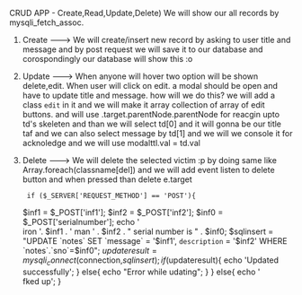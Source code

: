CRUD APP - Create,Read,Update,Delete)
We will show our all records by mysqli_fetch_assoc.
1. Create ---> We will create/insert new record by asking to user title and message and by post request we will save it to our database and corospondingly our database will show this :o

2. Update ---> When anyone will hover two option will be shown delete,edit. When user will click on edit. 
a modal should be open and have to update title and message. how will we do this? 
    we will add a class `edit` in it and we will make it array collection of array of edit buttons. 
    and will use .target.parentNode.parentNode for reacgin upto td's skeleten and than we will select td[0] and it will gonna be our title taf and we can also select message by td[1] and we will we console it for 
    acknoledge and we will use modalttl.val = td.val 

3. Delete ---> We will delete the selected victim :p by doing same like Array.foreach(classname[del])
    and we will add event listen to delete button and when pressed than delete e.target


        if ($_SERVER['REQUEST_METHOD'] == 'POST'){
      $inf1 = $_POST['inf1'];
      $inf2 = $_POST['inf2'];
      $inf0 = $_POST['serialnumber'];
      echo '<br> iron '. $inf1 . ' man ' . $inf2 . " serial number is " . $inf0;
      $sqlinsert = "UPDATE `notes` SET `message` = '$inf1', `description` = '$inf2' WHERE `notes`.`sno`=$inf0";
      $updateresult = mysqli_connect($connection,$sqlinsert);
      if($updateresult){
        echo 'Updated successfully';
      }
      else{
        echo "Error while udating";
      }
    }
    else{
      echo '<br> fked up';
    }
